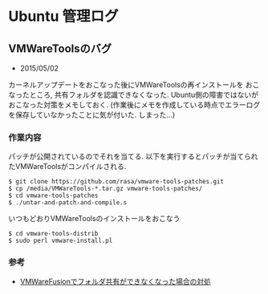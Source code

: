 # Ubuntu 管理ログ

## VMWareToolsのバグ

* 2015/05/02

カーネルアップデートをおこなった後にVMWareToolsの再インストールを
おこなったところ, 共有フォルダを認識できなくなった.
Ubuntu側の障害ではないがおこなった対策をメモしておく.
(作業後にメモを作成している時点でエラーログを保存していなかったことに気が付いた. しまった...)

### 作業内容
パッチが公開されているのでそれを当てる.
以下を実行するとパッチが当てられたVMWareToolsがコンパイルされる.

    $ git clone https://github.com/rasa/vmware-tools-patches.git
	$ cp /media/VMWareTools-*.tar.gz vmware-tools-patches/
	$ cd vmware-tools-patches
	$ ./untar-and-patch-and-compile.s

いつもどおりVMWareToolsのインストールをおこなう

    $ cd vmware-tools-distrib
    $ sudo perl vmware-install.pl


### 参考
* [VMWareFusionでフォルダ共有ができなくなった場合の対処](http://qiita.com/maccotsan/items/fafdc01deac71c20bd60)
